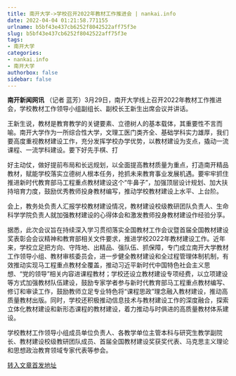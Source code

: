 ```yaml
---
title: 南开大学->学校召开2022年教材工作推进会 | nankai.info
date: 2022-04-04 01:21:58.771155
urlname: b5bf43e437cb6252f8042522aff75f3e
slug: b5bf43e437cb6252f8042522aff75f3e
tags: 
- 南开大学
categories:
- nankai.info
- 南开大学
authorbox: false
sidebar: false
---
```

**南开新闻网讯** （记者 蓝芳）3月29日，南开大学线上召开2022年教材工作推进会，学校教材工作领导小组副组长、副校长王新生出席会议并讲话。

王新生说，教材是教育教学的关键要素、立德树人的基本载体，其重要性不言而喻。南开大学作为一所综合性大学，文理工医门类齐全、基础学科实力雄厚，我们要高度重视教材建设工作，充分发挥学校办学优势，以教材建设为支点，撬动一流课程、一流学科建设。要下好先手棋、打
<!--more-->
好主动仗，做好提前布局和长远规划，以全面提高教材质量为重点，打造南开精品教材，赋能学校落实立德树人根本任务，抢抓未来教育事业发展机遇。要牢牢抓住推进新时代教育部马工程重点教材建设这个“牛鼻子”，加强顶层设计规划、加大扶持培育力度，鼓励优秀教师投身教材编写，推动学校教材建设上水平、上台阶。

会上，教务处负责人汇报学校教材建设情况，教材建设校级教研团队负责人、生命科学学院负责人就加强教材建设的心得体会和激发教师投身教材建设作经验分享。

据悉，此次会议旨在持续深入学习贯彻落实全国教材工作会议暨首届全国教材建设奖表彰会会议精神和教育部相关文件要求，推进学校2022年教材建设工作。近年来，学校立足把方向、守阵地、出精品、强队伍、抓保障，专门成立南开大学教材工作领导小组、教材审核委员会，进一步健全教材建设和全过程管理体制机制，有效推动实现马工程重点教材全覆盖，推动习近平新时代中国特色社会主义思想、“党的领导”相关内容进课程教材；学校还设立教材建设专项经费，以立项建设等方式加强教材队伍建设，鼓励专家学者参与新时代教育部马工程重点教材编写、修订和审读工作，鼓励教师立足专业特色将“课程思政”理念融入教材建设，推动高质量教材出版。同时，学校还积极推动信息技术与教材建设工作的深度融合，探索立体化教材建设和新形态课程的教材建设，着力推动与时俱进的高质量教材体系建设。

学校教材工作领导小组成员单位负责人、各教学单位主管本科与研究生教学副院长、教材建设校级教研团队成员、首届全国教材建设奖获奖代表、马克思主义理论和思想政治教育领域专家代表等参会。



[转入文章首发地址](http://news.nankai.edu.cn/ywsd/system/2022/03/30/030050744.shtml)
